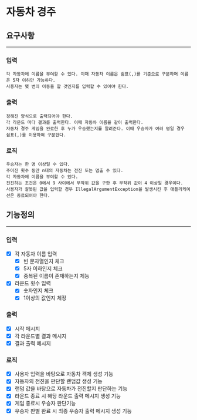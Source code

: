 # 자동차 경주

## 요구사항

---
### 입력
    각 자동차에 이름을 부여할 수 있다. 이때 자동차 이름은 쉼표(,)를 기준으로 구분하며 이름은 5자 이하만 가능하다.
    사용자는 몇 번의 이동을 할 것인지를 입력할 수 있어야 한다.
### 출력
    정해진 양식으로 출력되어야 한다.
    각 라운드 마다 결과를 출력한다. 이때 자동차 이름을 같이 출력한다.
    자동차 경주 게임을 완료한 후 누가 우승했는지를 알려준다. 이때 우승자가 여러 명일 경우 쉼표(,)를 이용하여 구분한다.
### 로직
    우승자는 한 명 이상일 수 있다.
    주어진 횟수 동안 n대의 자동차는 전진 또는 멈출 수 있다.
    각 자동차에 이름을 부여할 수 있다.
    전진하는 조건은 0에서 9 사이에서 무작위 값을 구한 후 무작위 값이 4 이상일 경우이다.
    사용자가 잘못된 값을 입력할 경우 IllegalArgumentException을 발생시킨 후 애플리케이션은 종료되어야 한다.

## 기능정의

---

### 입력
- [x] 각 자동차 이름 입력
    - [x] 빈 문자열인지 체크
    - [x] 5자 이하인지 체크
    - [x] 중복된 이름이 존재하는지 체능
- [x] 라운드 횟수 입력
    - [x] 숫자인지 체크
    - [x] 1이상의 값인지 체정
### 출력
- [x] 시작 메시지
- [x] 각 라운드별 결과 메시지
- [x] 결과 출력 메시지
### 로직
- [x] 사용자 입력을 바탕으로 자동차 객체 생성 기능
- [x] 자동자의 전진을 판단할 랜덤값 생성 기능
- [x] 랜덤 값을 바탕으로 자동차가 전진할지 판단하는 기능
- [x] 라운드 종료 시 해당 라운드 출력 메시지 생성 기능
- [x] 게임 종료시 우승자 판단기능
- [x] 우승자 판별 완료 시 최종 우승자 출력 메시지 생성 기능